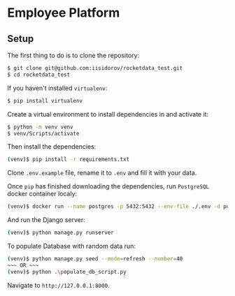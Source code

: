 # Employee Platform

## Setup

The first thing to do is to clone the repository:

```sh
$ git clone git@github.com:iisidorov/rocketdata_test.git
$ cd rocketdata_test
```

If you haven't installed `virtualenv`:
```sh
$ pip install virtualenv
```

Create a virtual environment to install dependencies in and activate it:

```sh
$ python -m venv venv
$ venv/Scripts/activate
```

Then install the dependencies:

```sh
(venv)$ pip install -r requirements.txt
```

Clone `.env.example` file, rename it to `.env` and fill it with your data.

Once `pip` has finished downloading the dependencies, run `PostgreSQL` docker container localy:

```sh
(venv)$ docker run --name postgres -p 5432:5432 --env-file ./.env -d postgres:13.3
```

And run the Django server:

```sh
(venv)$ python manage.py runserver
```

To populate Database with random data run:
```sh
(venv)$ python manage.py seed --mode=refresh --number=40
~~~ OR ~~~
(venv)$ python .\populate_db_script.py
```

Navigate to `http://127.0.0.1:8000`.
